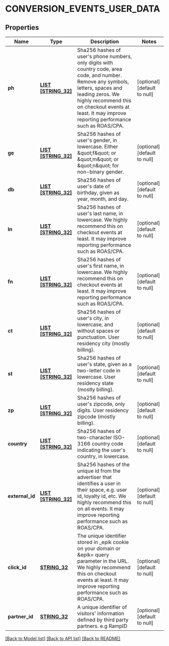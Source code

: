 # CONVERSION_EVENTS_USER_DATA

## Properties
Name | Type | Description | Notes
------------ | ------------- | ------------- | -------------
**ph** | [**LIST [STRING_32]**](STRING_32.md) | Sha256 hashes of user&#39;s phone numbers, only digits with country code, area code, and number. Remove any symbols, letters, spaces and leading zeros. We highly recommend this on checkout events at least. It may improve reporting performance such as ROAS/CPA. | [optional] [default to null]
**ge** | [**LIST [STRING_32]**](STRING_32.md) | Sha256 hashes of user&#39;s gender, in lowercase. Either \&quot;f\&quot; or \&quot;m\&quot; or \&quot;n\&quot; for non-binary gender. | [optional] [default to null]
**db** | [**LIST [STRING_32]**](STRING_32.md) | Sha256 hashes of user&#39;s date of birthday, given as year, month, and day. | [optional] [default to null]
**ln** | [**LIST [STRING_32]**](STRING_32.md) | Sha256 hashes of user&#39;s last name, in lowercase. We highly recommend this on checkout events at least. It may improve reporting performance such as ROAS/CPA. | [optional] [default to null]
**fn** | [**LIST [STRING_32]**](STRING_32.md) | Sha256 hashes of user&#39;s first name, in lowercase. We highly recommend this on checkout events at least. It may improve reporting performance such as ROAS/CPA. | [optional] [default to null]
**ct** | [**LIST [STRING_32]**](STRING_32.md) | Sha256 hashes of user&#39;s city, in lowercase, and without spaces or punctuation. User residency city (mostly billing). | [optional] [default to null]
**st** | [**LIST [STRING_32]**](STRING_32.md) | Sha256 hashes of user&#39;s state, given as a two-letter code in lowercase. User residency state (mostly billing). | [optional] [default to null]
**zp** | [**LIST [STRING_32]**](STRING_32.md) | Sha256 hashes of user&#39;s zipcode, only digits. User residency zipcode (mostly billing). | [optional] [default to null]
**country** | [**LIST [STRING_32]**](STRING_32.md) | Sha256 hashes of two-character ISO-3166 country code indicating the user&#39;s country, in lowercase. | [optional] [default to null]
**external_id** | [**LIST [STRING_32]**](STRING_32.md) | Sha256 hashes of the unique id from the advertiser that identifies a user in their space, e.g. user id, loyalty id, etc. We highly recommend this on all events. It may improve reporting performance such as ROAS/CPA. | [optional] [default to null]
**click_id** | [**STRING_32**](STRING_32.md) | The unique identifier stored in _epik cookie on your domain or &amp;epik&#x3D; query parameter in the URL. We highly recommend this on checkout events at least. It may improve reporting performance such as ROAS/CPA. | [optional] [default to null]
**partner_id** | [**STRING_32**](STRING_32.md) | A unique identifier of visitors&#39; information defined by third party partners. e.g RampID | [optional] [default to null]

[[Back to Model list]](../README.md#documentation-for-models) [[Back to API list]](../README.md#documentation-for-api-endpoints) [[Back to README]](../README.md)


